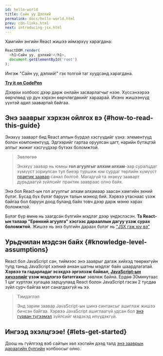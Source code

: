```yaml
---
id: hello-world
title: Сайн уу Дэлхий
permalink: docs/hello-world.html
prev: cdn-links.html
next: introducing-jsx.html
---
```


Хамгийн энгийн React жишээ иймэрхүү харагдана:

```js
ReactDOM.render(
  <h1>Сайн уу, дэлхий!</h1>,
  document.getElementById('root')
);
```

Ингэж "Сайн уу, дэлхий!" гэх толгой таг хуудсанд харагдана.

**[Try it on CodePen](https://codepen.io/gaearon/pen/rrpgNB?editors=1010)**

Дээрхи холбоос дээр дарж онлайн засварлагчыг нээе. Хүссэнээрээ ѳѳрчлѳѳд үр дүн хэрхэн ѳѳрчлѳгдѳхийг хараарай. Ихэнх жишээнүүд үүнтэй адил заавартай байгаа.


## Энэ зааврыг хэрхэн ойлгох вэ {#how-to-read-this-guide}

Энэхүү зааварт бид React аппын бүрдэл хэсгүүдийг үзнэ: элементүүд болон компонентүүд. Эдгээрийг гартаа оруулсан цагт, нарийн бүтэцтэй аппыг жижиг хэсгүүдээр бүтээх боломжтой.

>Зѳвлѳгѳѳ
>
>Энэхүү заавар нь юмны **гол агуулгыг алхам алхам**-аар суралцдаг хүмүүст зориулсан тул биеэр туршиж юм сурдаг тѳрлийн хүмүүст [практик заавар](/tutorial/tutorial.html) санал болгоё. Магадгүй та энэхүү зааварт дурьдаагүй зүйлсийг практик заавраас олно байх.

Энэ бол React-ын гол агуулгыг алхам алхамаар заасан хамгийн эхний бүлэг. Бусад бүх бүлэг баруун талын мэнюд бий. Хэрвээ утаснаас үзэж байгаа бол баруун доод буланд байх товч дээр дарж мэню харах боломжтой.

Бүлэг бүр ѳмнѳ нь заагдсан бүлгийн мэдлэг дээр үндэслэсэн. **Ta React-ын талаар "Ерѳнхий агуулга" хэсгээс дарааллын дагуу үзэж сурах боломжтой.** Жишээ нь энэ бүлгийн дараах бүлэг нь ["JSX гэж юу вэ"](/docs/introducing-jsx.html)

## Урьдчилан мэдсэн байх {#knowledge-level-assumptions}

React бол JavaScript сан, тиймээс энэ зааврыг дагаж хийхэд тѳѳрѳхгүйн тулд таньд JavaScript хэлний анхан шатны мэдлэг байх шаардлагатай. **Хэрвээ та гадарладаг эсэхдээ эргэлзэж байвал, [JavaScript-ын хичээлийг](https://developer.mozilla.org/en-US/docs/Web/JavaScript/A_re-introduction_to_JavaScript) үзэж мэдлэгээ бататгахыг** зѳвлѳж байна. Ердѳѳ 30минутаас 1 цаг хүртлэх хугацаа зарцуулаад React болон JavaScript гэсэн 2 тусдаа зүйл сурч байгаа мэт санагдахгүй нь ээ.

>Тэмдэглэл
>
>Энд зарим заавар JavaScript-ын шинэ синтаксыг ашиглаж жишээ бичсэн байгаа. Хэрвээ JavaScript ашиглаагүй удсан бол [энэ гурван түгээмэл](https://gist.github.com/gaearon/683e676101005de0add59e8bb345340c) зүйлсийг мэдэхэд илүүдэхгүй.

## Ингээд эхэлцгээе! {#lets-get-started}

Доош нь гүйлгээд вэб сайтын хѳл хэсгийн дээд талд [энэ зааврын дараагийн бүлгийн](/docs/introducing-jsx.html) холбоосыг олно.


